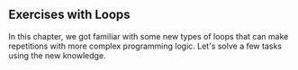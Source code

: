 ## Exercises with Loops

In this chapter, we got familiar with some new types of loops that can make repetitions with more complex programming logic. Let's solve a few tasks using the new knowledge.
